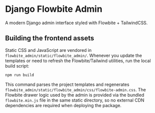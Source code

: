# Django Flowbite Admin
A modern Django admin interface styled with Flowbite + TailwindCSS.

## Building the frontend assets

Static CSS and JavaScript are vendored in `flowbite_admin/static/flowbite_admin/`. Whenever you update the templates or need to refresh the Flowbite/Tailwind utilities, run the local build script:

```bash
npm run build
```

This command parses the project templates and regenerates `flowbite_admin/static/flowbite_admin/css/flowbite-admin.css`. The Flowbite drawer logic used by the admin is provided via the bundled `flowbite.min.js` file in the same static directory, so no external CDN dependencies are required when deploying the package.
